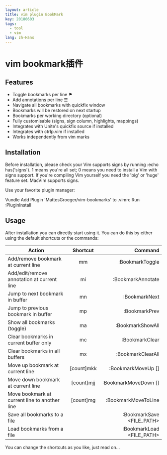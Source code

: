 ```yaml
---
layout: article
title: vim plugin BookMark
key: 20180603
tags:
  - tool
  - vim
lang: zh-Hans
---
```


# vim bookmark插件

## Features

- Toggle bookmarks per line ⚑
- Add annotations per line ☰
- Navigate all bookmarks with quickfix window
- Bookmarks will be restored on next startup
- Bookmarks per working directory (optional)
- Fully customisable (signs, sign column, highlights, mappings)
- Integrates with Unite's quickfix source if installed
- Integrates with ctrlp.vim if installed
- Works independently from vim marks

## Installation

Before installation, please check your Vim supports signs by running :echo has('signs'). 1 means you're all set; 0 means you need to install a Vim with signs support. If you're compiling Vim yourself you need the 'big' or 'huge' feature set. MacVim supports signs.

Use your favorite plugin manager:

Vundle
Add Plugin 'MattesGroeger/vim-bookmarks' to .vimrc
Run :PluginInstall

## Usage

After installation you can directly start using it. You can do this by either using the default shortcuts or the commands:

Action	|Shortcut|	Command
-|:-:|-:
Add/remove bookmark at current line	|mm|	:BookmarkToggle
Add/edit/remove annotation at current line	|mi|	:BookmarkAnnotate <TEXT>
Jump to next bookmark in buffer	|mn|	:BookmarkNext
Jump to previous bookmark in buffer	|mp|	:BookmarkPrev
Show all bookmarks (toggle)	|ma|	:BookmarkShowAll
Clear bookmarks in current buffer only	|mc|	:BookmarkClear
Clear bookmarks in all buffers	|mx|	:BookmarkClearAll
Move up bookmark at current line	|[count]mkk|	:BookmarkMoveUp [<COUNT>]
Move down bookmark at current line	|[count]mjj|	:BookmarkMoveDown [<COUNT>]
Move bookmark at current line to another line	|[count]mg|	:BookmarkMoveToLine <LINE>
Save all bookmarks to a file	|	|:BookmarkSave <FILE_PATH>
Load bookmarks from a file	|	|:BookmarkLoad <FILE_PATH>

You can change the shortcuts as you like, just read on...
